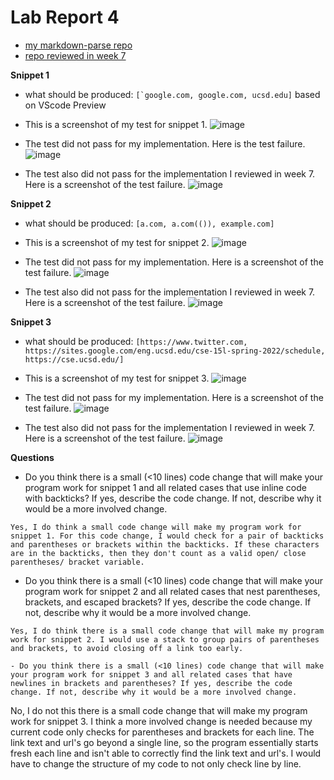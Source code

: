 # Lab Report 4
- [my markdown-parse repo](https://github.com/aejiang/markdown-parser)
- [repo reviewed in week 7](https://github.com/Miyuki-L/markdown-parser)

**Snippet 1**
- what should be produced: ``[`google.com, google.com, ucsd.edu]`` based on VScode Preview

- This is a screenshot of my test for snippet 1.
![image](https://user-images.githubusercontent.com/103210217/169721027-a6d46eb3-5954-4b1d-9993-adc912334236.png)

- The test did not pass for my implementation. Here is the test failure.
![image](https://user-images.githubusercontent.com/103210217/169720927-ab245a97-97f1-40c5-9602-01d7fd1137fd.png)

- The test also did not pass for the implementation I reviewed in week 7. Here is a screenshot of the test failure.
![image](https://user-images.githubusercontent.com/103210217/169721116-0801b338-3f76-444b-95e2-5524414a3c76.png)

**Snippet 2**
- what should be produced: ``[a.com, a.com(()), example.com]``

- This is a screenshot of my test for snippet 2.
![image](https://user-images.githubusercontent.com/103210217/169721476-05efa2d5-3aeb-4e1b-bab5-5252cce7e100.png)


- The test did not pass for my implementation. Here is a screenshot of the test failure.
![image](https://user-images.githubusercontent.com/103210217/169721503-23874422-8419-4db6-8db4-77d2d1f3f3f9.png)


- The test also did not pass for the implementation I reviewed in week 7. Here is a screenshot of the test failure. 
![image](https://user-images.githubusercontent.com/103210217/169721553-1bf52255-2d7f-4202-972f-16bda81c6df4.png)



**Snippet 3**
- what should be produced: ``[https://www.twitter.com, https://sites.google.com/eng.ucsd.edu/cse-15l-spring-2022/schedule, https://cse.ucsd.edu/]``

- This is a screenshot of my test for snippet 3.
![image](https://user-images.githubusercontent.com/103210217/169722667-5c0a1e27-9719-44ba-9889-287812ef2cc5.png)

- The test did not pass for my implementation. Here is a screenshot of the test failure.
![image](https://user-images.githubusercontent.com/103210217/169722642-319f07d2-136c-4d35-83be-9d78ee8f1a8d.png)

- The test also did not pass for the implementation I reviewed in week 7. Here is a screenshot of the test failure. 
![image](https://user-images.githubusercontent.com/103210217/169722713-aece9473-f841-46d8-b8d3-027eb801abf6.png)

**Questions**
- Do you think there is a small (<10 lines) code change that will make your program work for snippet 1 and all related cases that use inline code with backticks? If yes, describe the code change. If not, describe why it would be a more involved change.

```
Yes, I do think a small code change will make my program work for snippet 1. For this code change, I would check for a pair of backticks and parentheses or brackets within the backticks. If these characters are in the backticks, then they don't count as a valid open/ close parentheses/ bracket variable.
```
- Do you think there is a small (<10 lines) code change that will make your program work for snippet 2 and all related cases that nest parentheses, brackets, and escaped brackets? If yes, describe the code change. If not, describe why it would be a more involved change.

``` 
Yes, I do think there is a small code change that will make my program work for snippet 2. I would use a stack to group pairs of parentheses and brackets, to avoid closing off a link too early. 

- Do you think there is a small (<10 lines) code change that will make your program work for snippet 3 and all related cases that have newlines in brackets and parentheses? If yes, describe the code change. If not, describe why it would be a more involved change.

```
No, I do not this there is a small code change that will make my program work for snippet 3. I think a more involved change is needed because my current code only checks for parentheses and brackets for each line. The link text and url's go beyond a single line, so the program essentially starts fresh each line and isn't able to correctly find the link text and url's. I would have to change the structure of my code to not only check line by line.


